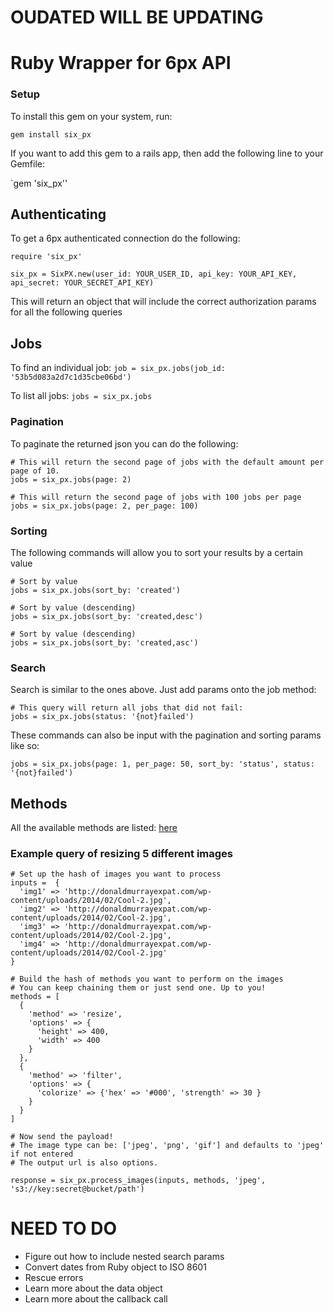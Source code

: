 # OUDATED WILL BE UPDATING

# Ruby Wrapper for 6px API

### Setup

To install this gem on your system, run:

`gem install six_px`

If you want to add this gem to a rails app, then add the following line to your Gemfile:

`gem 'six_px''

## Authenticating

To get a 6px authenticated connection do the following:

<pre><code>require 'six_px'

six_px = SixPX.new(user_id: YOUR_USER_ID, api_key: YOUR_API_KEY, api_secret: YOUR_SECRET_API_KEY)
</code></pre>

This will return an object that will include the correct authorization params for all the following queries

## Jobs

To find an individual job: `job = six_px.jobs(job_id: '53b5d083a2d7c1d35cbe06bd')`

To list all jobs: `jobs = six_px.jobs`

### Pagination

To paginate the returned json you can do the following:

<pre><code># This will return the second page of jobs with the default amount per page of 10.
jobs = six_px.jobs(page: 2)

# This will return the second page of jobs with 100 jobs per page
jobs = six_px.jobs(page: 2, per_page: 100)
</code></pre>

### Sorting

The following commands will allow you to sort your results by a certain value

<pre><code># Sort by value
jobs = six_px.jobs(sort_by: 'created')

# Sort by value (descending)
jobs = six_px.jobs(sort_by: 'created,desc')

# Sort by value (descending)
jobs = six_px.jobs(sort_by: 'created,asc')
</code></pre>

### Search

Search is similar to the ones above. Just add params onto the job method:

<pre><code># This query will return all jobs that did not fail:
jobs = six_px.jobs(status: '{not}failed')
</code></pre>

These commands can also be input with the pagination and sorting params like so:

`jobs = six_px.jobs(page: 1, per_page: 50, sort_by: 'status', status: '{not}failed')`

## Methods

All the available methods are listed: [here](https://github.com/6px-io/6px-api-docs#methods)

### Example query of resizing 5 different images
<pre><code># Set up the hash of images you want to process
inputs =  {
  'img1' => 'http://donaldmurrayexpat.com/wp-content/uploads/2014/02/Cool-2.jpg',
  'img2' => 'http://donaldmurrayexpat.com/wp-content/uploads/2014/02/Cool-2.jpg',
  'img3' => 'http://donaldmurrayexpat.com/wp-content/uploads/2014/02/Cool-2.jpg',
  'img4' => 'http://donaldmurrayexpat.com/wp-content/uploads/2014/02/Cool-2.jpg'
}

# Build the hash of methods you want to perform on the images
# You can keep chaining them or just send one. Up to you!
methods = [
  {
    'method' => 'resize',
    'options' => {
      'height' => 400,
      'width' => 400
    }
  },
  {
    'method' => 'filter',
    'options' => {
      'colorize' => {'hex' => '#000', 'strength' => 30 }
    }
  }
]

# Now send the payload!
# The image type can be: ['jpeg', 'png', 'gif'] and defaults to 'jpeg' if not entered
# The output url is also options.

response = six_px.process_images(inputs, methods, 'jpeg', 's3://key:secret@bucket/path')
</code></pre>


# NEED TO DO
 * Figure out how to include nested search params
 * Convert dates from Ruby object to ISO 8601
 * Rescue errors
 * Learn more about the data object
 * Learn more about the callback call

